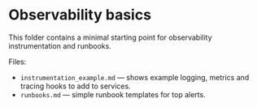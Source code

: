 # Observability basics

This folder contains a minimal starting point for observability instrumentation and runbooks.

Files:
- `instrumentation_example.md` — shows example logging, metrics and tracing hooks to add to services.
- `runbooks.md` — simple runbook templates for top alerts.
